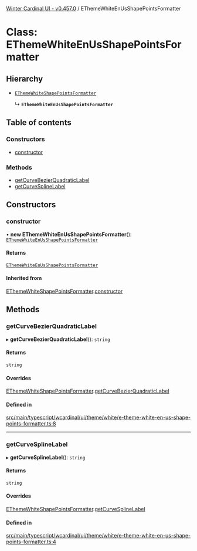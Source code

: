 [Winter Cardinal UI - v0.457.0](../index.md) / EThemeWhiteEnUsShapePointsFormatter

# Class: EThemeWhiteEnUsShapePointsFormatter

## Hierarchy

- [`EThemeWhiteShapePointsFormatter`](EThemeWhiteShapePointsFormatter.md)

  ↳ **`EThemeWhiteEnUsShapePointsFormatter`**

## Table of contents

### Constructors

- [constructor](EThemeWhiteEnUsShapePointsFormatter.md#constructor)

### Methods

- [getCurveBezierQuadraticLabel](EThemeWhiteEnUsShapePointsFormatter.md#getcurvebezierquadraticlabel)
- [getCurveSplineLabel](EThemeWhiteEnUsShapePointsFormatter.md#getcurvesplinelabel)

## Constructors

### constructor

• **new EThemeWhiteEnUsShapePointsFormatter**(): [`EThemeWhiteEnUsShapePointsFormatter`](EThemeWhiteEnUsShapePointsFormatter.md)

#### Returns

[`EThemeWhiteEnUsShapePointsFormatter`](EThemeWhiteEnUsShapePointsFormatter.md)

#### Inherited from

[EThemeWhiteShapePointsFormatter](EThemeWhiteShapePointsFormatter.md).[constructor](EThemeWhiteShapePointsFormatter.md#constructor)

## Methods

### getCurveBezierQuadraticLabel

▸ **getCurveBezierQuadraticLabel**(): `string`

#### Returns

`string`

#### Overrides

[EThemeWhiteShapePointsFormatter](EThemeWhiteShapePointsFormatter.md).[getCurveBezierQuadraticLabel](EThemeWhiteShapePointsFormatter.md#getcurvebezierquadraticlabel)

#### Defined in

[src/main/typescript/wcardinal/ui/theme/white/e-theme-white-en-us-shape-points-formatter.ts:8](https://github.com/winter-cardinal/winter-cardinal-ui/blob/v0.457.0/src/main/typescript/wcardinal/ui/theme/white/e-theme-white-en-us-shape-points-formatter.ts#L8)

___

### getCurveSplineLabel

▸ **getCurveSplineLabel**(): `string`

#### Returns

`string`

#### Overrides

[EThemeWhiteShapePointsFormatter](EThemeWhiteShapePointsFormatter.md).[getCurveSplineLabel](EThemeWhiteShapePointsFormatter.md#getcurvesplinelabel)

#### Defined in

[src/main/typescript/wcardinal/ui/theme/white/e-theme-white-en-us-shape-points-formatter.ts:4](https://github.com/winter-cardinal/winter-cardinal-ui/blob/v0.457.0/src/main/typescript/wcardinal/ui/theme/white/e-theme-white-en-us-shape-points-formatter.ts#L4)
